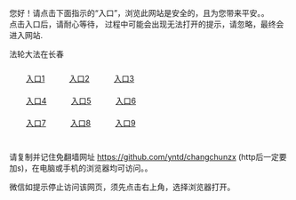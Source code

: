 您好！请点击下面指示的“入口”，浏览此网站是安全的，且为您带来平安。。 <br/>
点击入口后，请耐心等待， 过程中可能会出现无法打开的提示，请忽略，最终会进入网站. </br>

法轮大法在长春<br/>
<div style="padding:10px"><a style="margin:20px" target="_blank" href="https://dumse5py374ta.cloudfront.net/2Qpsp?drzua" id="ccLink1" rel="nofollow">入口1</a> <a target="_blank" style="margin:20px" href="https://d2yxcbg3kj2jw5.cloudfront.net/2Qpsp?auadzxt" id="ccLink2" rel="nofollow">入口2</a> <a style="margin:20px" target="_blank" href="https://d23xgi54f70p7j.cloudfront.net/2Qpsp?ccryihk" id="ccLink3" rel="nofollow">入口3</a></div>

<div style="padding:10px" ><a style="margin:20px" target="_blank" href="https://dumse5py374ta.cloudfront.net/2Qpsp?drzua" id="ccLink4" rel="nofollow">入口4</a> <a style="margin:20px" href="https://d2yxcbg3kj2jw5.cloudfront.net/2Qpsp?auadzxt" target="_blank" id="ccLink5" rel="nofollow">入口5</a> <a style="margin:20px" href="https://d23xgi54f70p7j.cloudfront.net/2Qpsp?ccryihk" target="_blank" id="ccLink6" rel="nofollow">入口6</a></div>

<div style="padding:10px"><a style="margin:20px" target="_blank" href="https://dumse5py374ta.cloudfront.net/2Qpsp?drzua" id="ccLink7" rel="nofollow">入口7</a> <a style="margin:20px" href="https://d2yxcbg3kj2jw5.cloudfront.net/2Qpsp?auadzxt" target="_blank" id="ccLink8" rel="nofollow">入口8</a> <a style="margin:20px" target="_blank" href="https://d23xgi54f70p7j.cloudfront.net/2Qpsp?ccryihk" id="ccLink9" rel="nofollow">入口9</a></div>

<br/>



请复制并记住免翻墙网址 https://github.com/yntd/changchunzx (http后一定要加s)，在电脑或手机的浏览器均可访问。。<br/>

微信如提示停止访问该网页，须先点击右上角，选择浏览器打开。

